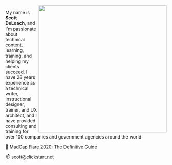 <img src="https://www.clickstart.net/Resources/Images/about_scott.png" raw=true height="400" align="right">  
  
My name is **Scott DeLoach**, and I'm  passionate about technical content, learning, training, and helping my clients succeed. I have 28 years experience as a technical writer, instructional designer, trainer, and UX architect, and I have provided consulting and training for over 100 companies and government agencies around the world.  
  
📘 [MadCap Flare 2020: The Definitive Guide](https://www.clickstart.net/books_book_flare.htm)  
  
📫 scott@clickstart.net

<!--

- 🔭 I’m currently working on ...
- 🌱 I’m currently learning ...
- 👯 I’m looking to collaborate on ...
- 🤔 I’m looking for help with ...
- 💬 Ask me about ...
- 📫 How to reach me: ...
- 😄 Pronouns: ...
- ⚡ Fun fact: ...
-->

